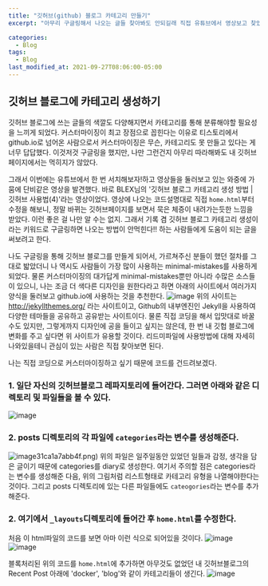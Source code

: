 ```yaml
---
title: "깃허브(github) 블로그 카테고리 만들기"
excerpt: "아무리 구글링해서 나오는 글들 찾아봐도 안되길래 직접 유튜브에서 영상보고 찾았다."

categories:
  - Blog
tags:
  - Blog
last_modified_at: 2021-09-27T08:06:00-05:00
---
```

## 깃허브 블로그에 카테고리 생성하기

깃허브 블로그에 쓰는 글들의 색깔도 다양해지면서 카테고리를 통해 분류해야할 필요성을 느끼게 되었다. 커스터마이징이 최고 장점으로 꼽힌다는 이유로 티스토리에서 github.io로 넘어온 사람으로서 커스터마이징은 무슨, 
카테고리도 못 만들고 있다는 게 너무 답답했다. 이것저것 구글링을 했지만, 나만 그런건지 아무리 따라해봐도 내 깃허브페이지에서는 먹히지가 않았다. 

그래서 이번에는 유튜브에서 한 번 서치해보자!하고 영상들을 둘러보고 있는 와중에 가뭄에 단비같은 영상을 발견했다. 바로 BLEX님의 '깃허브 블로그 카테고리 생성 방법 | 깃허브 사용법(4)'라는 영상이었다.
영상에 나오는 코드설명대로 직접 `home.html`부터 수정을 해보니, 정말 바뀌는 깃허브페이지를 보면서 묵은 체증이 내려가는듯한 느낌을 받았다. 이런 좋은 걸 나만 알 수는 없지. 
그래서 기록 겸 깃허브 블로그 카테고리 생성이라는 키워드로 구글링하면 나오는 방법이 안먹힌다!! 하는 사람들에게 도움이 되는 글을 써보려고 한다.

나도 구글링을 통해 깃허브 블로그를 만들게 되어서, 가르쳐주신 분들이 했던 절차를 그대로 밟았더니 
나 역시도 사람들이 가장 많이 사용하는 minimal-mistakes를 사용하게 되었다. 물론 커스터마이징의 대가답게 minimal-mistakes뿐만 아니라 수많은 소스들이 있으니, 나는 조금 더 색다른 디자인을 원한다라고 하면 
아래의 사이트에서 여러가지 양식을 둘러보고 github.io에 사용하는 것을 추천한다.
![image](https://user-images.githubusercontent.com/69496570/135148079-bd5e0679-a777-428c-abb7-aea8a97c64e8.png)
위의 사이트는 http://jekyllthemes.org/ 라는 사이트이고, Github의 내부엔진인 Jekyll을 사용하여 다양한 테마들을 공유하고 공유받는 사이트이다. 물론 직접 코딩을 해서 입맛대로 바꿀 수도 있지만,
그렇게까지 디자인에 공을 들이고 싶지는 않은데, 한 번 내 깃헙 블로그에 변화를 주고 싶다면 위 사이트가 유용할 것이다. 리드미파일에 사용방법에 대해 자세히 나와있을테니 관심이 있는 사람은 직접 찾아보면 된다.

나는 직접 코딩으로 커스터마이징하고 싶기 때문에 코드를 건드려보겠다.

### 1. 일단 자신의 깃허브블로그 레파지토리에 들어간다. 그러면 아래와 같은 디렉토리 및 파일들을 볼 수 있다. 
 ![image](https://user-images.githubusercontent.com/69496570/135148849-d89abfb5-7eda-4f67-869f-85298b9156cd.png)
 
### 2. posts 디렉토리의 각 파일에 `categories`라는 변수를 생성해준다. 
![image](https://user-images.githubusercontent.com/69496570/135767617-96671a44-7aaa-4f37-ae92-8a3909efccc4.png)31ca1a7abb4f.png)
위의 파일은 일주일동안 있었던 일들과 감정, 생각을 담은 글이기 때문에 categories를 diary로 생성한다. 여기서 주의할 점은 categories라는 변수를 생성해준 다음, 위의 그림처럼 리스트형태로 카테고리 유형을 나열해야한다는 것이다. 그리고 posts 디렉토리에 있는 다른 파일들에도 `cateogories`라는 변수를 추가해준다.

### 2. 여기에서 `_layouts`디렉토리에 들어간 후 `home.html`를 수정한다.

처음 이 html파일의 코드를 보면 아마 이런 식으로 되어있을 것이다.
![image](https://user-images.githubusercontent.com/69496570/135149214-f6d80a95-9a02-4761-81f1-13f71a274af1.png)
![image](https://user-images.githubusercontent.com/69496570/135149848-d993272f-a396-43ad-abf0-5d12f7baf568.png)

블록처리된 위의 코드를 `home.html`에 추가하면 아무것도 없었던 내 깃허브블로그의 Recent Post 아래에 'docker', 'blog'와 같이 카테고리들이 생긴다.
![image](https://user-images.githubusercontent.com/69496570/135150109-e5f61a53-8cac-4da5-a205-ebd93488bf53.png)

  

